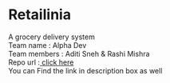 # Retailinia 
A grocery delivery system <br>
Team name : Alpha Dev<br>
Team members : Aditi Sneh & Rashi Mishra <br>
Repo url :<a href="https://aditisneh.github.io/Alpha-Dev/" > click here </a>
<br>You can Find the link in description box as well 
